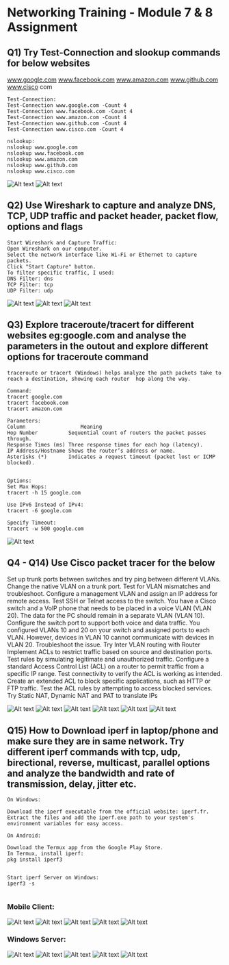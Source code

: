 <h1>Networking Training - Module 7 & 8 Assignment </h1>

## Q1) Try Test-Connection and slookup commands for below websites
www.google.com
www.facebook.com
www.amazon.com
www.github.com
www.cisco com

```plaintext
Test-Connection:
Test-Connection www.google.com -Count 4
Test-Connection www.facebook.com -Count 4
Test-Connection www.amazon.com -Count 4
Test-Connection www.github.com -Count 4
Test-Connection www.cisco.com -Count 4
```
```plaintext
nslookup:
nslookup www.google.com
nslookup www.facebook.com
nslookup www.amazon.com
nslookup www.github.com
nslookup www.cisco.com
```

![Alt text](./imgs/1.png)
![Alt text](./imgs/2.png)



## Q2) Use Wireshark to capture and analyze DNS, TCP, UDP traffic and packet header, packet flow, options and flags

```plaintext
Start Wireshark and Capture Traffic:
Open Wireshark on our computer.
Select the network interface like Wi-Fi or Ethernet to capture packets.
Click "Start Capture" button.
To filter specific traffic, I used:
DNS Filter: dns
TCP Filter: tcp
UDP Filter: udp

```
![Alt text](./imgs/3.png)
![Alt text](./imgs/4.png)
![Alt text](./imgs/5.png)


## Q3) Explore traceroute/tracert for different websites eg:google.com and analyse the parameters in the outout and explore different options for traceroute command

```plaintext
traceroute or tracert (Windows) helps analyze the path packets take to reach a destination, showing each router  hop along the way.

Command:
tracert google.com
tracert facebook.com
tracert amazon.com

Parameters:
Column	                Meaning
Hop Number	        Sequential count of routers the packet passes through.
Response Times (ms)	Three response times for each hop (latency).
IP Address/Hostname	Shows the router’s address or name.
Asterisks (*)	    Indicates a request timeout (packet lost or ICMP blocked).


Options:
Set Max Hops:
tracert -h 15 google.com

Use IPv6 Instead of IPv4:
tracert -6 google.com

Specify Timeout:
tracert -w 500 google.com
```
![Alt text](./imgs/6.png)

## Q4 - Q14) Use Cisco packet tracer for the below
Set up trunk ports between switches and try ping between different VLANs.
Change the native VLAN on a trunk port. Test for VLAN mismatches and
troubleshoot.
Configure a management VLAN and assign an IP address for remote
access. Test SSH or Telnet access to the switch.
You have a Cisco switch and a VolP phone that needs to be placed in a voice
VLAN (VLAN 20). The data for the PC should remain in a separate VLAN (VLAN
10). Configure the switch port to support both voice and data traffic.
You configured VLANs 10 and 20 on your switch and assigned ports to each
VLAN. However, devices in VLAN 10 cannot communicate with devices in VLAN
20. Troubleshoot the issue.
Try Inter VLAN routing with Router
Implement ACLs to restrict traffic based on source and destination ports. Test
rules by simulating legitimate and unauthorized traffic.
Configure a standard Access Control List (ACL) on a router to permit traffic from
a specific IP range. Test connectivity to verify the ACL is working as intended.
Create an extended ACL to block specific applications, such as HTTP or FTP
traffic. Test the ACL rules by attempting to access blocked services.
Try Static NAT, Dynamic NAT and PAT to translate IPs

![Alt text](./imgs/18.png)
![Alt text](./imgs/19.png)
![Alt text](./imgs/17.png)
![Alt text](./imgs/22.png)
![Alt text](./imgs/20.png)
![Alt text](./imgs/21.png)


## Q15) How to Download iperf in laptop/phone and make sure they are in same network. Try different iperf commands with tcp, udp, birectional, reverse, multicast, parallel options and analyze the bandwidth and rate of transmission, delay, jitter etc.

```plaintext
On Windows:

Download the iperf executable from the official website: iperf.fr.
Extract the files and add the iperf.exe path to your system's environment variables for easy access.

On Android:

Download the Termux app from the Google Play Store.
In Termux, install iperf:
pkg install iperf3


Start iperf Server on Windows:
iperf3 -s


```
### Mobile Client:
![Alt text](./imgs/12.jpeg)
![Alt text](./imgs/13.jpeg)
![Alt text](./imgs/14.jpeg)
![Alt text](./imgs/15.jpeg)
![Alt text](./imgs/16.jpeg)

### Windows Server:
![Alt text](./imgs/7.png)
![Alt text](./imgs/8.png)
![Alt text](./imgs/9.png)
![Alt text](./imgs/10.png)
![Alt text](./imgs/11.png)
